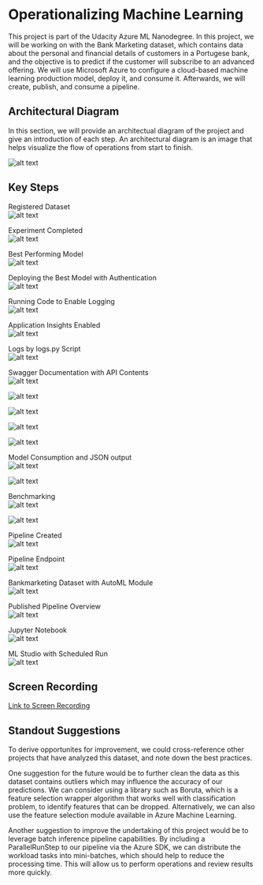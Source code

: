 # Operationalizing Machine Learning

This project is part of the Udacity Azure ML Nanodegree. In this project, we will be working on with the Bank Marketing dataset, which contains data about the personal and financial details of customers in a Portugese bank, and the objective is to predict if the customer will subscribe to an advanced offering. We will use Microsoft Azure to configure a cloud-based machine learning production model, deploy it, and consume it. Afterwards, we will create, publish, and consume a pipeline.

## Architectural Diagram
In this section, we will provide an architectual diagram of the project and give an introduction of each step. An architectural diagram is an image that helps visualize the flow of operations from start to finish.

![alt text](https://github.com/riokorb/nd00333_AZMLND_C2/blob/master/ArchitecturalDiagram.png?raw=true)

## Key Steps
Registered Dataset\
![alt text](https://github.com/riokorb/nd00333_AZMLND_C2/blob/master/img01.PNG?raw=true)

Experiment Completed\
![alt text](https://github.com/riokorb/nd00333_AZMLND_C2/blob/master/img02.PNG?raw=true)

Best Performing Model\
![alt text](https://github.com/riokorb/nd00333_AZMLND_C2/blob/master/img03.PNG?raw=true)

Deploying the Best Model with Authentication\
![alt text](https://github.com/riokorb/nd00333_AZMLND_C2/blob/master/applicationinsightdisabled.PNG?raw=true)

Running Code to Enable Logging\
![alt text](https://github.com/riokorb/nd00333_AZMLND_C2/blob/master/applicationinsightenabled.PNG?raw=true)

Application Insights Enabled\
![alt text](https://github.com/riokorb/nd00333_AZMLND_C2/blob/master/img04.PNG?raw=true)

Logs by logs.py Script\
![alt text](https://github.com/riokorb/nd00333_AZMLND_C2/blob/master/img05.PNG?raw=true)

Swagger Documentation with API Contents\
![alt text](https://github.com/riokorb/nd00333_AZMLND_C2/blob/master/img06%20-%20swagger.PNG?raw=true)

![alt text](https://github.com/riokorb/nd00333_AZMLND_C2/blob/master/img07%20-%20swagger.PNG?raw=true)

![alt text](https://github.com/riokorb/nd00333_AZMLND_C2/blob/master/img08%20-%20swagger.PNG?raw=true)

![alt text](https://github.com/riokorb/nd00333_AZMLND_C2/blob/master/img09%20-%20swagger.PNG?raw=true)

![alt text](https://github.com/riokorb/nd00333_AZMLND_C2/blob/master/img10%20-%20swagger.PNG?raw=true)

Model Consumption and JSON output\
![alt text](https://github.com/riokorb/nd00333_AZMLND_C2/blob/master/img11.PNG?raw=true)

![alt text](https://github.com/riokorb/nd00333_AZMLND_C2/blob/master/endpoint-json-output.PNG?raw=true)

Benchmarking\
![alt text](https://github.com/riokorb/nd00333_AZMLND_C2/blob/master/benchmark1.PNG?raw=true)

![alt text](https://github.com/riokorb/nd00333_AZMLND_C2/blob/master/benchmark2.PNG?raw=true)

Pipeline Created\
![alt text](https://github.com/riokorb/nd00333_AZMLND_C2/blob/master/img12%20-%20pipeline.PNG?raw=true)

Pipeline Endpoint\
![alt text](https://github.com/riokorb/nd00333_AZMLND_C2/blob/master/img13%20-%20endpoint.PNG?raw=true)

Bankmarketing Dataset with AutoML Module\
![alt text](https://github.com/riokorb/nd00333_AZMLND_C2/blob/master/img14%20-%20datasetwithautomlmodule.PNG?raw=true)

Published Pipeline Overview\
![alt text](https://github.com/riokorb/nd00333_AZMLND_C2/blob/master/img14%20-%20publishedpipeline.PNG?raw=true)

Jupyter Notebook\
![alt text](https://github.com/riokorb/nd00333_AZMLND_C2/blob/master/img15.PNG?raw=true)

ML Studio with Scheduled Run\
![alt text](https://github.com/riokorb/nd00333_AZMLND_C2/blob/master/img16.PNG?raw=true)


## Screen Recording
[Link to Screen Recording](https://drive.google.com/file/d/15Kepc-ELspkkJMJs-RpHteE58_3UWuiX/view?usp=sharing)

## Standout Suggestions
To derive opportunites for improvement, we could cross-reference other projects that have analyzed this dataset, and note down the best practices. 

One suggestion for the future would be to further clean the data as this dataset contains outliers which may influence the accuracy of our predictions. We can consider using a library such as Boruta, which is a feature selection wrapper algorithm that works well with classification problem, to identify features that can be dropped. Alternatively, we can also use the feature selection module available in Azure Machine Learning.

Another suggestion to improve the undertaking of this project would be to leverage batch inference pipeline capabilities. By including a ParallelRunStep to our pipeline via the Azure SDK, we can distribute the workload tasks into mini-batches, which should help to reduce the processing time. This will allow us to perform operations and review results more quickly.

